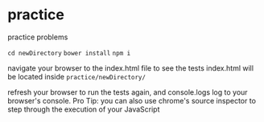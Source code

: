 # practice
practice problems

`cd newDirectory`
`bower install`
`npm i`

 navigate your browser to the index.html file to see the tests
 index.html will be located inside `practice/newDirectory/`

refresh your browser to run the tests again, and console.logs log to your
browser's console.  Pro Tip: you can also use chrome's source inspector to
step through the execution of your JavaScript

